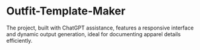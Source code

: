 # Outfit-Template-Maker
The project, built with ChatGPT assistance, features a responsive interface and dynamic output generation, ideal for documenting apparel details efficiently.
